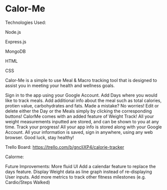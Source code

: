 # Calor-Me

Technologies Used: 

Node.js

Express.js

MongoDB

HTML

CSS


Calor-Me is a simple to use Meal & Macro tracking tool that is designed to assist you in meeting your health and wellness goals.


Sign in to the app using your Google Account. 
Add Days where you would like to track meals. Add additional info about the meal such as total calories, protien value, carbohydrates and fats.
Made a mistake? No worries! Edit or delete either the Day or the Meals simply by clicking the corresponding buttons!
CalorMe comes with an added feature of Weight Track! All your weight measurements inputted are stored, and can be shown to you at any time. Track your progress!
All your app info is stored along with your Google Account. All your information is saved, sign in anywhere, using any web browser. 
Good luck, stay healthy!


Trello Board: https://trello.com/b/gncliXP4/calorie-tracker

Calorme: 



Future Improvements:
More fluid UI
Add a calendar feature to replace the days feature.
Display Weight data as line graph instead of re-displaying User inputs.
Add more metrics to track other fitness milestones (e.g. Cardio/Steps Walked)
